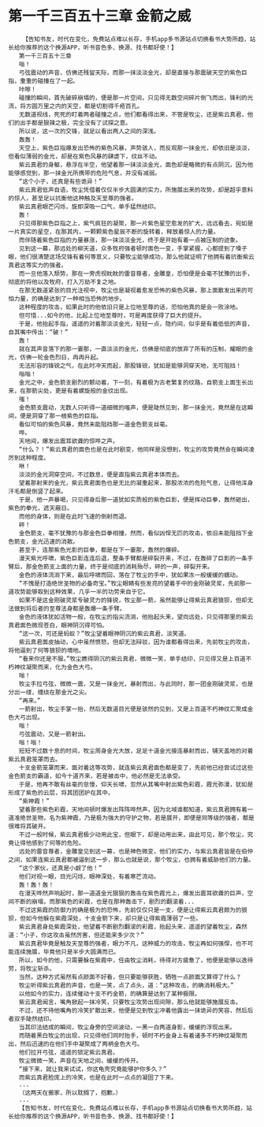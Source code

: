 # 第一千三百五十三章 金箭之威
        【告知书友，时代在变化，免费站点难以长存，手机app多书源站点切换看书大势所趋，站长给你推荐的这个换源APP，听书音色多、换源、找书都好使！】
       第一千三百五十三章
       嗡！
       弓弦震动的声音，仿佛还残留天际，而那一抹淡淡金光，却是直接与那震破天空的紫色巨指，重重的碰撞在了一起。
       咔嚓！
       碰撞的瞬间，首先破碎崩塌的，便是那一片空间，只见得无数空间碎片倒飞而出，锋利的光流，将方圆万里之内的天空，都是切割得千疮百孔。
       无数道视线，死死的盯着两者碰撞之点，他们都看得出来，不管是牧尘，还是紫云真君，他们的出手都是狠辣之极，完全没有了试探之意。
       所以说，这一次的交锋，就足以看出两人之间的深浅。
       轰轰！
       天空上，紫色巨指爆发出恐怖的紫色风暴，声势骇人，而反观那一抹金光，却依旧是淡淡，但看似薄弱的金光，却是在紫色风暴的肆虐下，纹丝不动。
       紫云真君的身躯，悬浮在半空，他望着那一抹淡淡金光，面色却是略微的有点阴沉，因为他能够感觉到，那一抹金光所携带的危险气息，并没有减弱。
       “这个小子，还真是有些诡异！”
       紫云真君低声自语，牧尘凭借着仅仅半步大圆满的实力，所施展出来的攻势，却是超乎意料的惊人，甚至足以抗衡他这种触及天至尊的强者。
       紫云真君眼芒闪烁，旋即深吸一口气，单手猛然结印。
       轰！
       只见得那紫色巨指之上，紫气疯狂的凝聚，那一片紫色星空愈发的扩大，远远看去，宛如是一片真实的星空，在那其内，一颗颗紫色星辰不断的旋转着，释放着惊人的力量。
       而伴随着紫色巨指的力量暴涨，那一抹淡淡金光，终于是开始有着一点被压制的迹象。
       见到这一幕，那远处的柳天道，众多牧府强者顿时面色一变，手掌紧握，心都提到了嗓子眼，他们很清楚这场交锋有着何等意义，只要牧尘能够成功，那么他就证明了他拥有着抗衡紫云真君这等实力的强者。
       而一旦他落入颓势，那在一旁虎视眈眈的雷音尊者，金雕皇，恐怕便是会毫不犹豫的出手，彻底的将他以及牧府，打入万劫不复之地。
       在那无数道紧张的目光注视中，牧尘也是凝视着愈发恐怖的紫色风暴，那上面散发出来的可怕力量，的确是达到了一种相当恐怖的地步。
       这种程度的攻击，如果此时的他依旧只是上位地至尊的话，恐怕他真的是会一败涂地。
       但可惜...如今的他，比起上位地至尊时，可是再度获得了巨大的提升。
       于是，他抬起手指，遥遥的对着那淡淡金光，轻轻一点，隐约间，似乎是有着低低的声音，自其嘴中传出：“破！”
       轰！
       就在其声音落下的那一霎那，一直淡淡的金光，仿佛是彻底的放弃了所有的压制，耀眼的金光，仿佛一轮金色烈日，冉冉升起。
       无法形容的锋锐之气，在此时冲天而起，那股锋锐，犹如是能够洞穿天地，无可阻挡！
       嗡嗡！
       金光之中，金色箭支剧烈的颤动着，下一刻，有着极为古老繁复的纹路，自箭支上面生长出来，在那箭尖处，更是有着螺旋般的金纹出现。
       嗤！
       金色箭支震动，无数人只听得一道细微的嗤声，便是陡然见到，那一抹金光，竟然是在这瞬间，便是洞穿了那一根紫色的巨指。
       看似可怕的紫色风暴，竟然未能阻挡那一道金色箭支丝毫。
       哗。
       天地间，爆发出震耳欲聋的惊哗之声。
       “什么？！”紫云真君的面色也是在此时剧变，他同样是没想到，牧尘的攻势竟然会在瞬间凌厉到这种程度。
       咻！
       淡淡的金光洞穿空间，不过数息，便是直指紫云真君本体而去。
       望着那射来的金光，紫云真君面色也是无比的凝重起来，那股浓浓的危险气息，让得他浑身汗毛都是倒竖了起来。
       于是，他一声暴喝，只见得身后那一道犹如实质般的紫色巨影，便是挥动巨拳，轰然砸出，紫色的拳光，遮天蔽日。
       而他的身体，则是在此时飞速的倒射而退。
       砰！
       金色箭支，毫不犹豫的与那金色巨拳相撞，然而，看似凶悍无匹的攻击，依旧未能阻挡下金色箭支，金光迅速的消散。
       甚至于，连那紫色光影的巨拳，都是在下一霎那，轰然的爆碎。
       漫天紫光呼啸，紫色巨影连连后退，整条手臂都是碎裂开来，不过，在轰碎了巨影的一条手臂后，那金色箭支上面的力量，终于是彻底的消耗殆尽，砰的一声，碎裂开来。
       金色的液体流淌下来，最后呼啸而回，落在了牧尘的手中，犹如果冻一般缓缓的蠕动。
       “不愧是打造绝世圣物的必备奇宝。”牧尘眼睛有些发亮的望着手中的金刚破灵浆，先前那一道攻势能够取到这种效果，几乎一半的功劳来自于它。
       如果不是这金刚破灵浆专破灵力的锋锐，牧尘那一箭，虽然能够让得紫云真君狼狈，但却无法做到将后者的至尊法身都是轰爆一条手臂。
       金色的液体犹如活物一般，在牧尘的指尖流淌，他抬起头来，望向远处，只见得那里的紫云真君面色微现苍白，眼神阴沉得可怕。
       “这一次，可还是蚂蚁？”牧尘望着眼神阴沉的紫云真君，淡笑道。
       紫云真君面皮抽动，心中虽然愤怒，但却无法辩驳，因为谁都看得出来，先前牧尘的攻击，将他逼到了何等狼狈的境地。
       “看来你还是不服。”牧尘瞧得阴沉的紫云真君，微微一笑，单手结印，只见得又是上百道不朽神纹凝聚而来，化为金色大弓。
       嗡！
       牧尘手拉弓弦，微微一震，又是一抹金光，暴射而出，与此同时，那一团金刚破灵浆，也是分出一缕，缠绕在那金光之尖。
       “再来。”
       一箭射出，牧尘手掌一抬，然后无数道目光便是骇然的见到，又是上百道不朽神纹汇聚成金色大弓出现。
       嗡！
       弓弦震动，又是一箭射出。
       嗡！嗡！
       短短不过数十息的时间，牧尘周身金光大放，足足十道金光接连暴射而出，铺天盖地的对着紫云真君笼罩而去。
       十支金箭笼罩而来，面对着这等攻势，就连紫云真君面色都是变了，先前他已经尝试过这些金色箭支的霸道，如今十道齐来，若是被击中，他必然是无法承受。
       于是，他再不敢有丝毫的怠慢，仰天长啸，忽然从其嘴中射出紫色彩霞，霞光弥漫，犹如是形成了紫色的云层，将其团团护在其中。
       “紫神霞！”
       望着那些紫色彩霞，天地间顿时爆发出阵阵哗然声，因为北域谁都知道，紫云真君拥有着一道准绝世圣物，名为紫神霞，乃是极为强大的守护之物，若是展开，即便是同等级的强者，都是很难将其破开。
       不过一般时候，紫云真君极少动用此宝，但眼下，却是动用出来，由此可见，那个牧尘，究竟让得他感到了何等的危险。
       远处的雷音尊者，金雕皇见到这一幕，也是神色微变，他们的实力，与紫云真君皆是在伯仲之间，如果连紫云真君都被逼到这一步，那么也就是说，那个牧尘，也拥有着威胁他们的力量。
       “这个家伙，还真是小觑了他！”
       他们对视一眼，目光闪烁，眼神深处，有着寒芒流动。
       轰！轰！轰！
       在漫天哗然声响起时，那一道道金光狠狠的轰击在紫色霞光上，爆发出震耳欲聋的巨声，空间不断的崩塌，而那紫色的彩霞，也是在那种轰击下，剧烈的翻滚着...
       不过这紫霞的防御力的确是极为的恐怖，先前仅仅只是一支，便是让得紫云真君颇为的狼狈，但如今他躲在紫霞深处，十支金箭下来，却只是让得紫霞薄弱了一些。
       紫云真君身处紫霞深处，他望着不断剧烈翻滚的彩霞，抬起头来，遥遥的望着牧尘，森然道：“小子，你这攻击虽然厉害，但还能来多少次？”
       紫云真君毕竟是触及天至尊的强者，眼力不凡，这种威力的攻击，牧尘再如何强悍，也不可能连续施展，毕竟他只是半步大圆满而已。
       所以，如今的他，只需要躲在紫霞中，任由牧尘消耗，待得对方疲惫了，他便是能够以逸待劳，将牧尘斩杀。
       当然，这种方式虽然有点颜面不好看，但只要能够获胜，牺牲一点颜面又算得了什么？
       牧尘听得紫云真君的声音，也是一笑，点了点头，道：“这种攻击，的确消耗极大。”
       以他如今的实力，连续催动十支不朽金箭，的确算是达到了某种极限。
       紫云真君闻言，嘴角掀起一抹冷笑，只要牧尘攻势出现间隙，那么他就能够施展反击。
       不过，还不待他嘴角的冷笑扩散出来，他便是见到牧尘冲着他露出一抹诡异的笑容，然后后者双手陡然结印。
       当其印法结成的瞬间，牧尘身旁的空间波动，一黑一白两道身影，缓缓的浮现出来。
       而随着黑白牧尘的出现，只见得他们同时抬手，顿时不朽金身上有着诸多不朽神纹凝聚而出，然后迅速的在他们手中凝聚成了两柄金色大弓。
       他们拉开弓弦，遥遥的锁定紫云真君。
       牧尘微微一笑，声音在天地之间，缓缓的传开。
       “接下来，就让我来试试，你这龟壳究竟能够护你多久？”
       而紫云真君脸庞上的冷笑，也是在此时一点点的凝固了下来。
       ...
       （这两天在搬家，所以耽搁了，抱歉。）
       ...
       【告知书友，时代在变化，免费站点难以长存，手机app多书源站点切换看书大势所趋，站长给你推荐的这个换源APP，听书音色多、换源、找书都好使！】